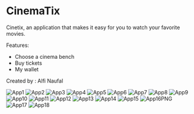 # CinemaTix
Cinetix, an application that makes it easy for you to watch your favorite movies.

Features:

- Choose a cinema bench
- Buy tickets
- My wallet

Created by : Alfi Naufal

![App1](https://user-images.githubusercontent.com/50512682/97700621-b9f78380-1ade-11eb-9a3b-4dd3b988171f.PNG)
![App2](https://user-images.githubusercontent.com/50512682/97700635-c11e9180-1ade-11eb-841e-06f579109dd0.PNG)
![App3](https://user-images.githubusercontent.com/50512682/97700645-c54aaf00-1ade-11eb-9ac6-8ea25476498c.PNG)
![App4](https://user-images.githubusercontent.com/50512682/97700659-cbd92680-1ade-11eb-8bac-7cf7794f1d0e.PNG)
![App5](https://user-images.githubusercontent.com/50512682/97700670-d09dda80-1ade-11eb-9056-44c174fd18c9.PNG)
![App6](https://user-images.githubusercontent.com/50512682/97700682-d398cb00-1ade-11eb-8b23-fe9793932fc9.PNG)
![App7](https://user-images.githubusercontent.com/50512682/97700702-d85d7f00-1ade-11eb-9fcf-9053adbc6aba.PNG)
![App8](https://user-images.githubusercontent.com/50512682/97700723-e0b5ba00-1ade-11eb-8414-7ac7af716e2b.PNG)
![App9](https://user-images.githubusercontent.com/50512682/97700746-e9a68b80-1ade-11eb-9b01-6cea3eedd10f.PNG)
![App10](https://user-images.githubusercontent.com/50512682/97700755-edd2a900-1ade-11eb-92a2-77321c9ff5c4.PNG)
![App11](https://user-images.githubusercontent.com/50512682/97700766-f1fec680-1ade-11eb-99f4-89b71d1a8d15.PNG)
![App12](https://user-images.githubusercontent.com/50512682/97700780-f6c37a80-1ade-11eb-8a6e-f8e105cbeb63.PNG)
![App13](https://user-images.githubusercontent.com/50512682/97700790-f9be6b00-1ade-11eb-93ef-9e364402eeb4.PNG)
![App14](https://user-images.githubusercontent.com/50512682/97700806-00e57900-1adf-11eb-8425-9c135538504b.PNG)
![App15](https://user-images.githubusercontent.com/50512682/97700816-0642c380-1adf-11eb-8a98-b1a5ffbf563c.PNG)
![App16PNG](https://user-images.githubusercontent.com/50512682/97700830-0b077780-1adf-11eb-8a7f-0e19db1a902b.PNG)
![App17](https://user-images.githubusercontent.com/50512682/97700836-0d69d180-1adf-11eb-9235-fd99bbf9ac43.PNG)
![App18](https://user-images.githubusercontent.com/50512682/97700844-10fd5880-1adf-11eb-97c6-3f1504e04580.PNG)
